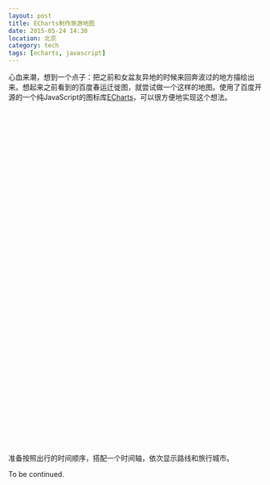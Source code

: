 ```yaml
---
layout: post
title: ECharts制作旅游地图
date: 2015-05-24 14:30
location: 北京
category: tech
tags: [echarts, javascript]
---
```

心血来潮，想到一个点子：把之前和女盆友异地的时候来回奔波过的地方描绘出来。想起来之前看到的百度春运迁徙图，就尝试做一个这样的地图。使用了百度开源的一个纯JavaScript的图标库[ECharts](http://echarts.baidu.com/)，可以很方便地实现这个想法。

<div id="chart" style="height:670px"></div>

准备按照出行的时间顺序，搭配一个时间轴，依次显示路线和旅行城市。

To be continued.
<script src="{{ site.baseurl }}/js/echarts.js"></script>
<script type="text/javascript">
    require.config({
        paths: {
            echarts: '{{ site.baseurl }}/js'
        }
    });
    require(
        [
            'echarts',
            'echarts/chart/map'
        ],
        function (ec) {
            var myChart = ec.init(document.getElementById('chart')); 
            var option = {
                // 开始option
                backgroundColor: '#1b1b1b',
                color: ['gold', 'aqua', 'lime', 'coral', 'lightblue', 'lightsalmon', 'orchid', 'orangered'],
                title : {
                    text: '那些年我们异地的日子',
                    subtext: 'For Memory',
                    x: 'center',
                    textStyle : {
                        color: '#fff'
                    }
                },
                tooltip : {
                    trigger: 'item',
                    formatter: '{b}'
                },
                legend: {
                    orient: 'vertical',
                    x:'left',
                    data:['北京', '洛阳', '九江', '黄冈', '西安', '贵阳', '成都', '遵义'],
                    selectedMode: 'multiple',
                    textStyle : {
                        color: '#fff'
                    }
                },
                toolbox: {
                    show : false
                },
                dataRange: {
                    min : 0,
                    max : 100,
                    calculable : true,
                    color: ['#ff3333', 'orange', 'yellow','lime','aqua'],
                    textStyle:{
                        color:'#fff'
                    }
                },
                animationDurationUpdate: 2000, // for update animation, like legend selected.
                series : [
                    {
                        name: '北京',
                        type: 'map',
                        roam: true,
                        hoverable: false,
                        mapType: 'china',
                        itemStyle:{
                            normal:{
                                borderColor:'rgba(100,149,237,1)',
                                borderWidth:0.5,
                                areaStyle:{
                                    color: '#1b1b1b'
                                },
                                label : {
                                    show: false
                                }
                            },
                            emphasis:{
                                label:{
                                    show:true
                                }
                            }
                        },
                        data:[],
                        geoCoord: {
                            '北京': [116.4551,40.2539],
                            '遵义': [106.9,27.7],
                            '西安': [109.1162,34.2004],
                            '贵阳': [106.6992,26.7682],
                            '成都': [103.9526,30.7617],
                            '九江': [115.97,29.71],
                            '洛阳': [112.44,34.7],
                            '黄冈': [114.87373352050781,30.42832342058197]
                        },
                        markLine : {
                            smooth:true,
                            effect : {
                                show: true,
                                scaleSize: 1,
                                period: 30,
                                color: '#fff',
                                shadowBlur: 10
                            },
                            itemStyle : {
                                normal: {
                                    borderWidth:1,
                                    label: {
                                        show: false
                                    },
                                    lineStyle: {
                                        type: 'solid',
                                        shadowBlur: 10
                                    }
                                }
                            },
                            data : [
                                [{name:'北京'}, {name:'贵阳',value:95}],
                                [{name:'北京'}, {name:'洛阳',value:60}],
                                [{name:'北京'}, {name:'九江',value:50}],
                                [{name:'北京'}, {name:'成都',value:20}]
                            ]
                        },
                        markPoint : {
                            symbol:'emptyCircle',
                            symbolSize : function (v){
                                return 10 + v/10
                            },
                            effect : {
                                show: true,
                                shadowBlur : 0
                            },
                            itemStyle:{
                                normal:{
                                    label:{show:false}
                                },
                                emphasis: {
                                    label:{position:'top'}
                                }
                            },
                            data : [
                                {name:'贵阳',value:95},
                                {name:'成都',value:20},
                                {name:'九江',value:50},
                                {name:'洛阳',value:60}
                            ]
                        }
                    },
                    {
                        name: '贵阳',
                        type: 'map',
                        mapType: 'china',
                        data:[],
                        markLine : {
                            smooth:true,
                            effect : {
                                show: true,
                                scaleSize: 1,
                                period: 30,
                                color: '#fff',
                                shadowBlur: 10
                            },
                            itemStyle : {
                                normal: {
                                    borderWidth:1,
                                    label: {
                                        show: false
                                    },
                                    lineStyle: {
                                        type: 'solid',
                                        shadowBlur: 10
                                    }
                                }
                            },
                            data : [
                                [{name:'贵阳'}, {name:'北京',value:50}]
                            ]
                        }
                    },
                    {
                        name: '成都',
                        type: 'map',
                        mapType: 'china',
                        data:[],
                        markLine : {
                            smooth:true,
                            effect : {
                                show: true,
                                scaleSize: 1,
                                period: 30,
                                color: '#fff',
                                shadowBlur: 10
                            },
                            itemStyle : {
                                normal: {
                                    borderWidth:1,
                                    label: {
                                        show: false
                                    },
                                    lineStyle: {
                                        type: 'solid',
                                        shadowBlur: 10
                                    }
                                }
                            },
                            data : [
                                [{name:'成都'}, {name:'北京',value:20}]
                            ]
                        }
                    },
                    {
                        name: '九江',
                        type: 'map',
                        mapType: 'china',
                        data:[],
                        markLine : {
                            smooth:true,
                            effect : {
                                show: true,
                                scaleSize: 1,
                                period: 30,
                                color: '#fff',
                                shadowBlur: 10
                            },
                            itemStyle : {
                                normal: {
                                    borderWidth:1,
                                    label: {
                                        show: false
                                    },
                                    lineStyle: {
                                        type: 'solid',
                                        shadowBlur: 10
                                    }
                                }
                            },
                            data : [
                                [{name:'九江'}, {name:'洛阳',value:80}],
                                [{name:'九江'}, {name:'北京',value:60}]
                            ]
                        }
                    },
                    {
                        name: '黄冈',
                        type: 'map',
                        mapType: 'china',
                        data:[],
                        markLine : {
                            smooth:true,
                            effect : {
                                show: true,
                                scaleSize: 1,
                                period: 30,
                                color: '#fff',
                                shadowBlur: 10
                            },
                            itemStyle : {
                                normal: {
                                    borderWidth:1,
                                    label: {
                                        show: false
                                    },
                                    lineStyle: {
                                        type: 'solid',
                                        shadowBlur: 10
                                    }
                                }
                            },
                            data : [
                                [{name:'黄冈'}, {name:'九江',value:70}]
                            ]
                        }
                    },
                    {
                        name: '西安',
                        type: 'map',
                        mapType: 'china',
                        data:[],
                        markLine : {
                            smooth:true,
                            effect : {
                                show: true,
                                scaleSize: 1,
                                period: 30,
                                color: '#fff',
                                shadowBlur: 10
                            },
                            itemStyle : {
                                normal: {
                                    borderWidth:1,
                                    label: {
                                        show: false
                                    },
                                    lineStyle: {
                                        type: 'solid',
                                        shadowBlur: 10
                                    }
                                }
                            },
                            data : [
                                [{name:'西安'}, {name:'洛阳',value:15}]
                            ]
                        }
                    },
                    {
                        name: '遵义',
                        type: 'map',
                        mapType: 'china',
                        data:[],
                        markLine : {
                            smooth:true,
                            effect : {
                                show: true,
                                scaleSize: 1,
                                period: 30,
                                color: '#fff',
                                shadowBlur: 10
                            },
                            itemStyle : {
                                normal: {
                                    borderWidth:1,
                                    label: {
                                        show: false
                                    },
                                    lineStyle: {
                                        type: 'solid',
                                        shadowBlur: 10
                                    }
                                }
                            },
                            data : [
                                [{name:'遵义'}, {name:'贵阳',value:10}]
                            ]
                        }
                    },
                    {
                        name: '洛阳',
                        type: 'map',
                        mapType: 'china',
                        data:[],
                        markLine : {
                            smooth:true,
                            effect : {
                                show: true,
                                scaleSize: 1,
                                period: 30,
                                color: '#fff',
                                shadowBlur: 10
                            },
                            itemStyle : {
                                normal: {
                                    borderWidth:1,
                                    label: {
                                        show: false
                                    },
                                    lineStyle: {
                                        type: 'solid',
                                        shadowBlur: 10
                                    }
                                }
                            },
                            data : [
                                [{name:'洛阳'}, {name:'北京',value:55}],
                                [{name:'洛阳'}, {name:'西安',value:15}]
                            ]
                        }
                    }
                ]
                // -- 结束option
            };
    
            // 为echarts对象加载数据 
            myChart.setOption(option); 
        }
    );
</script>
